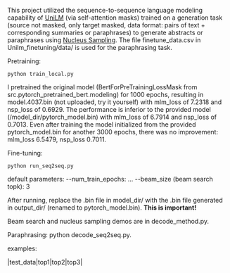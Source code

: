 This project utilized the sequence-to-sequence language modeling capability of [UniLM](https://arxiv.org/abs/1905.03197) (via self-attention masks) trained on a generation task (source not masked, only target masked, data format: pairs of text + corresponding summaries or paraphrases) to generate abstracts or paraphrases using [Nucleus Sampling](https://arxiv.org/abs/1904.09751). The file finetune_data.csv in Unilm_finetuning/data/ is used for the paraphrasing task.

Pretraining:
```
python train_local.py
```
I pretrained the original model (BertForPreTrainingLossMask from src.pytorch_pretrained_bert.modeling) for 1000 epochs, resulting in model.4037.bin (not uploaded, try it yourself) with mlm_loss of 7.2318 and nsp_loss of 0.6929. The performance is inferior to the provided model (/model_dir/pytorch_model.bin) with mlm_loss of 6.7914 and nsp_loss of 0.7013. Even after training the model initialized from the provided pytorch_model.bin for another 3000 epochs, there was no improvement: mlm_loss 6.5479, nsp_loss 0.7011.

Fine-tuning:
```
python run_seq2seq.py
```
default parameters:
--num_train_epochs: ...
--beam_size (beam search topk): 3

After running, replace the .bin file in model_dir/ with the .bin file generated in output_dir/ (renamed to pytorch_model.bin). **This is important!**

Beam search and nucleus sampling demos are in decode_method.py.

Paraphrasing:
python decode_seq2seq.py.

examples:

|test_data|top1|top2|top3|

